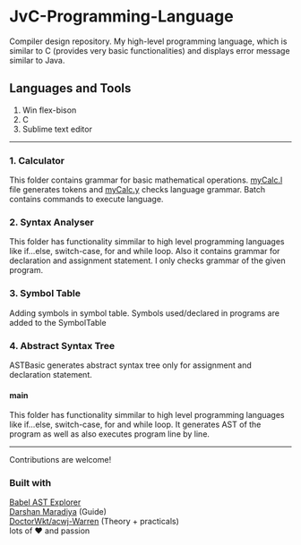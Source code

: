 # JvC-Programming-Language
Compiler design repository. My high-level programming language, which is similar to C (provides very basic functionalities) and displays error message similar to Java.

## Languages and Tools
1. Win flex-bison
2. C
3. Sublime text editor

---

### 1. Calculator
This folder contains grammar for basic mathematical operations. [myCalc.l](https://github.com/vavadiyasanket/JvC-Programming-Language/blob/master/1.%20Calculator/myCalc.l) file generates tokens and [myCalc.y](https://github.com/vavadiyasanket/JvC-Programming-Language/blob/master/1.%20Calculator/myCalc.y) checks language grammar. Batch contains commands to execute language.

### 2. Syntax Analyser
This folder has functionality simmilar to high level programming languages like if...else, switch-case, for and while loop. Also it contains grammar for declaration and assignment statement. I only checks grammar of the given program.

### 3. Symbol Table
Adding symbols in symbol table. Symbols used/declared in programs are added to the SymbolTable

### 4. Abstract Syntax Tree
ASTBasic generates abstract syntax tree only for assignment and declaration statement. 
#### main
This folder has functionality simmilar to high level programming languages like if...else, switch-case, for and while loop. It generates AST of the program as well as also executes program line by line.

---

Contributions are welcome!
### Built with
[Babel AST Explorer](http://lihautan.com/babel-ast-explorer) <br/>
[Darshan Maradiya](https://github.com/DarshanMaradiya) (Guide) <br/>
[DoctorWkt/acwj-Warren](https://github.com/DoctorWkt/acwj) (Theory + practicals) <br/>
lots of :heart: and passion
